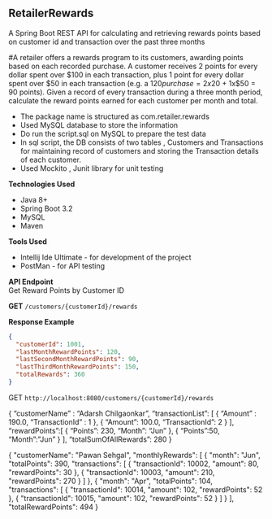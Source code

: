 ## RetailerRewards
A Spring Boot REST API for calculating and retrieving rewards points based on customer id and transaction over the past three months

#A retailer offers a rewards program to its customers, awarding points based on each recorded purchase. A customer receives 2 points for every dollar spent over $100 in each transaction, plus 1 point for every dollar spent over $50 in each transaction (e.g. a $120 purchase = 2x$20 + 1x$50 = 90 points). Given a record of every transaction during a three month period, calculate the reward points earned for each customer per month and total.

- The package name is structured as com.retailer.rewards
- Used MySQL database to store the information
- Do run the script.sql on MySQL to prepare the test data
- In sql script, the DB consists of two tables , Customers and Transactions for maintaining record of customers and storing the Transaction details of each customer.
- Used Mockito , Junit library for unit testing


**Technologies Used**
- Java 8+
- Spring Boot 3.2
- MySQL
- Maven

**Tools Used**
- Intellij Ide Ultimate - for development of the project
- PostMan - for API testing

**API Endpoint**<br> 
Get Reward Points by Customer ID

**GET** `/customers/{customerId}/rewards`

**Response Example**
```json
{
  "customerId": 1001,
  "lastMonthRewardPoints": 120,
  "lastSecondMonthRewardPoints": 90,
  "lastThirdMonthRewardPoints": 150,
  "totalRewards": 360
}
```

 GET `http://localhost:8080/customers/{customerId}/rewards`




{
    “customerName” : “Adarsh Chilgaonkar”,
    “transactionList”: [ 
                                {
                                    “Amount” : 190.0,
                                    “TransactionId” : 1
                                },
                                 {
                                  “Amount”: 100.0,
                                    “TransactionId”: 2
                                  }
                                ], 
                                 “rewardPoints”:[
{
“Points”: 230,
“Month”: “Jun”
},
{
“Points”:50,
“Month”:”Jun”
}
],
         “totalSumOfAllRewards”: 280
}
               


{
  "customerName": "Pawan Sehgal",
  "monthlyRewards": [
    {
      "month": "Jun",
      "totalPoints": 390,
      "transactions": [
        {
          "transactionId": 10002,
          "amount": 80,
          "rewardPoints": 30
        },
        {
          "transactionId": 10003,
          "amount": 210,
          "rewardPoints": 270
        }
      ]
    },
    {
      "month": "Apr",
      "totalPoints": 104,
      "transactions": [
        {
          "transactionId": 10014,
          "amount": 102,
          "rewardPoints": 52
        },
        {
          "transactionId": 10015,
          "amount": 102,
          "rewardPoints": 52
        }
      ]
    }
  ],
  "totalRewardPoints": 494
}
